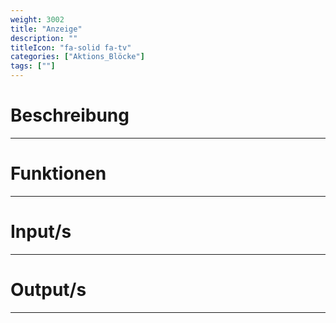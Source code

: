 ```yaml
---
weight: 3002
title: "Anzeige"
description: ""
titleIcon: "fa-solid fa-tv"
categories: ["Aktions_Blöcke"]
tags: [""]
---
```



# Beschreibung
---

# Funktionen
---

# Input/s
---

# Output/s
---
